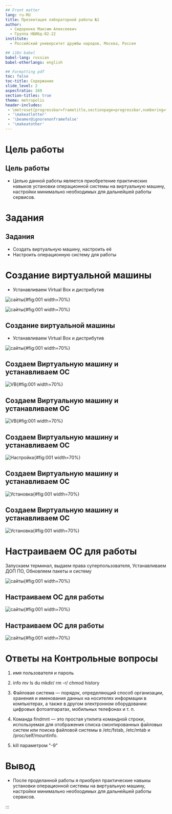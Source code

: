 ```yaml
---
## Front matter
lang: ru-RU
title: Презентация лабораторной работы №1
author:
  - Сидоренко Максим Алексеевич
  - Группа НБИбд-02-22
institute:
  - Российский университет дружбы народов, Москва, Россия

## i18n babel
babel-lang: russian
babel-otherlangs: english

## Formatting pdf
toc: false
toc-title: Содержание
slide_level: 2
aspectratio: 169
section-titles: true
theme: metropolis
header-includes:
 - \metroset{progressbar=frametitle,sectionpage=progressbar,numbering=fraction}
 - '\makeatletter'
 - '\beamer@ignorenonframefalse'
 - '\makeatother'
---
```


# Цель работы 

## Цель работы

- Целью данной работы является приобретение практических навыков установки операционной системы на виртуальную машину, настройки минимально необходимых для дальнейшей работы сервисов.

# Задания

## Задания

- Создать виртуальную машину, настроить её
- Настроить операционную систему для работы 

# Создание виртуальной машины

- Устанавливаем Virtual Box и дистрибутив

![сайты](image/pre.jpg){#fig:001 width=70%}

![сайты](image/pre2.jpg){#fig:001 width=70%}

## Создание виртуальной машины

- Устанавливаем Virtual Box и дистрибутив

![сайты](image/pre2.jpg){#fig:001 width=70%}

## Создаем Виртуальную машину и устанавливаем ОС

![VB](image/1.jpg){#fig:001 width=70%}

## Создаем Виртуальную машину и устанавливаем ОС

![VB](image/2.jpg){#fig:001 width=70%}

## Создаем Виртуальную машину и устанавливаем ОС

![Настройка](image/3.jpg){#fig:001 width=70%}

## Создаем Виртуальную машину и устанавливаем ОС

![Установка](image/4.jpg){#fig:001 width=70%}

## Создаем Виртуальную машину и устанавливаем ОС

![Установка](image/6.jpg){#fig:001 width=70%}

# Настраиваем ОС для работы

Запускаем терминал, выдаем права суперпользователя, Устанавливаем ДОП ПО, Обновляем пакеты и систему 

![сайты](image/8.jpg){#fig:001 width=70%}

## Настраиваем ОС для работы

![сайты](image/10.jpg){#fig:001 width=70%}

## Настраиваем ОС для работы

![сайты](image/11.jpg){#fig:001 width=70%}

# Ответы на Контрольные вопросы

1) имя пользователя и пароль
2) info
   mv
   ls
   du
   mkdir/ rm -r/ 
   chmod
   history	
3) Файловая система — порядок, определяющий способ организации, хранения и именования данных на носителях информации в компьютерах, а также в другом электронном оборудовании: цифровых фотоаппаратах, мобильных телефонах и т. п.

4) Команда findmnt — это простая утилита командной строки, используемая для отображения списка смонтированных файловых систем или поиска файловой системы в /etc/fstab, /etc/mtab и /proc/self/mountinfo.

5) kill параметром "-9"

# Вывод

- После проделанной работы я приобрел практические навыкы установки операционной системы на виртуальную машину, настройки минимально необходимых для дальнейшей работы сервисов.

:::

